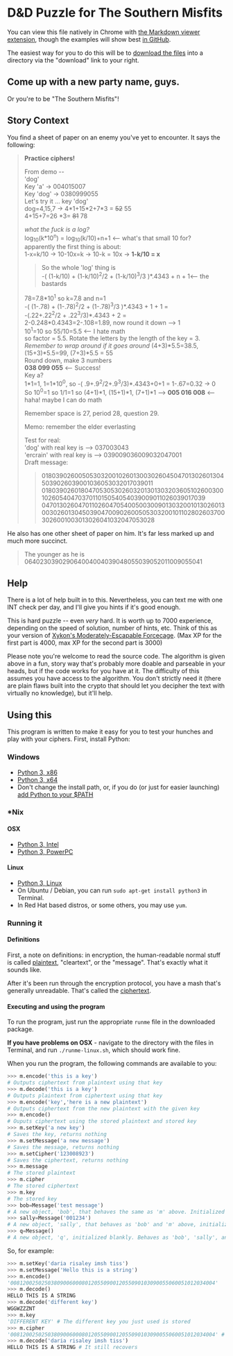 D&D Puzzle for The Southern Misfits
===================================

You can view this file natively in Chrome with [the Markdown viewer extension](https://chrome.google.com/webstore/detail/markdown-preview/jmchmkecamhbiokiopfpnfgbidieafmd), though the examples will show best [in GitHub](https://github.com/tigerhawkvok/DnD-LLNS-CryptPuzzle/).

The easiest way for you to do this will be to [download the files](https://github.com/tigerhawkvok/DnD-LLNS-CryptPuzzle/archive/master.zip) into a directory via the "download" link to your right.

## Come up with a new party name, guys.
Or you're to be "The Southern Misfits"!

## Story Context

You find a sheet of paper on an enemy you've yet to encounter. It says the following:

> **Practice ciphers!**  
>  
> From demo --  
> 'dog'  
> Key 'a' -> 004015007    
> Key 'dog' -> 0380999055  
> Let's try it ... key 'dog'  
> dog=4,15,7 -> 4\*1+15\*2+7\*3 = <span style='text-decoration:line-through'>52</span> 55  
> 4+15+7=26 \*3= <span style='text-decoration:line-through'>81</span> 78
>  
> *what the fuck is a log?*  
> log<sub>10</sub>(k\*10<sup>n</sup>) = log<sub>10</sub>(k/10)+n+1 <-- what's that small 10 for?  
> apparently the first thing is about:  
> 1-x=k/10 -> 10-10x=k -> 10-k = 10x -> **1-k/10 = x**
>  
>> So the whole 'log' thing is   
>> -( (1-k/10) + (1-k/10)<sup>2</sup>/2 + (1-k/10)<sup>3</sup>/3 )\*.4343 + n + 1<-- the bastards
>  
> 78=7.8\*10<sup>1</sup> so k=7.8 and n=1  
> -( (1-.78) + (1-.78)<sup>2</sup>/2 + (1-.78)<sup>3</sup>/3 )\*.4343 + 1 + 1 =  
> -(.22+.22<sup>2</sup>/2 + .22<sup>3</sup>/3)\*.4343 + 2 =  
> 2-0.248\*0.4343=2-.108=1.89, now round it down --> 1  
> 10<sup>1</sup>=10 so 55/10=5.5 <-- I hate math  
> so factor = 5.5.
> Rotate the letters by the length of the key = 3. *Remember to wrap around if it goes around*
> (4+3)\*5.5=38.5, (15+3)\*5.5=99, (7+3)\*5.5 = 55  
> Round down, make 3 numbers  
> **038 099 055** <-- Success!  
> Key a?  
> 1\*1=1, 1=1\*10<sup>0</sup>, so -( .9+.9<sup>2</sup>/2+.9<sup>3</sup>/3)\*.4343+0+1 = 1-.67=0.32 -> 0  
> So 10<sup>0</sup>=1 so 1/1=1 so (4+1)\*1, (15+1)\*1, (7+1)\*1 --> **005 016 008** <-- haha! maybe I can do math
>  
> Remember space is 27, period 28, question 29.
>  
> Memo: remember the elder everlasting  
>  
> Test for real:  
> 'dog' with real key is --> 037003043  
> 'ercrain' with real key is --> 039009036009032047001  
> Draft message:  
>> 018039026005053032001026013003026045047013026013045039026039001036053032017039011  
>> 018039026018047053053026032013013032036051026003001026054047037011015054054039009011026039017039  
>> 047013026047011026047054005003009013032001013026013003026013045039047009026005053032001011028026037003026001003013026041032047053028


He also has one other sheet of paper on him. It's far less marked up and much more succinct.


> The younger as he is  
> 064023039029064004004039048055039052011009055041

## Help
There is a lot of help built in to this. Nevertheless, you can text me with one INT check per day, and I'll give you hints if it's good enough.

This is hard puzzle -- even *very* hard. It is worth up to 7000 experience, depending on the speed of solution, number of hints, etc. Think of this as your version of [Xykon's Moderately-Escapable Forcecage](http://www.giantitp.com/comics/oots0376.html). (Max XP for the first part is 4000, max XP for the second part is 3000)

Please note you're welcome to read the source code. The algorithm is given above in a fun, story way that's probably more doable and parseable in your heads, but if the code works for you have at it. The difficulty of this assumes you have access to the algorithm. You don't strictly need it (there are plain flaws built into the crypto that should let you decipher the text with virtually no knowledge), but it'll help.

## Using this

This program is written to make it easy for you to test your hunches and play with your ciphers. First, install Python:

### Windows

- [Python 3, x86](http://python.org/ftp/python/3.3.2/python-3.3.2.msi)
- [Python 3, x64](http://python.org/ftp/python/3.3.2/python-3.3.2.amd64.msi)
- Don't change the install path, or, if you do (or just for easier launching) [add Python to your $PATH](http://docs.python.org/2/using/windows.html#setting-envvars)

### *Nix
#### OSX

- [Python 3, Intel](http://python.org/ftp/python/3.3.2/python-3.3.2-macosx10.6.dmg)
- [Python 3, PowerPC](http://python.org/ftp/python/3.3.2/python-3.3.2-macosx10.5.dmg)

#### Linux

- [Python 3, Linux](http://python.org/ftp/python/3.3.2/Python-3.3.2.tar.xz)
- On Ubuntu / Debian, you can run `sudo apt-get install python3` in Terminal.
- In Red Hat based distros, or some others, you may use `yum`. 

### Running it

#### Definitions
First, a note on definitions: in encryption, the human-readable normal stuff is called [plaintext](https://en.wikipedia.org/wiki/Plaintext), "cleartext", or the "message". That's exactly what it sounds like.

After it's been run through the encryption protocol, you have a mash that's generally unreadable. That's called the [ciphertext](https://en.wikipedia.org/wiki/Ciphertext). 

#### Executing and using the program
To run the program, just run the appropriate `runme` file in the downloaded package.

**If you have problems on OSX** - navigate to the directory with the files in Terminal, and run `./runme-linux.sh`, which should work fine.

When you run the program, the following commands are available to you:

````python
>>> m.encode('this is a key')
# Outputs ciphertext from plaintext using that key
>>> m.decode('this is a key')
# Outputs plaintext from ciphertext using that key
>>> m.encode('key','here is a new plaintext')
# Outputs ciphertext from the new plaintext with the given key
>>> m.encode()
# Ouputs ciphertext using the stored plaintext and stored key
>>> m.setKey('a new key')
# Saves the key, returns nothing
>>> m.setMessage('a new message')
# Saves the message, returns nothing
>>> m.setCipher('123008923')
# Saves the ciphertext, returns nothing
>>> m.message
# The stored plaintext
>>> m.cipher
# The stored ciphertext
>>> m.key
# The stored key
>>> bob=Message('test message')
# A new object, 'bob', that behaves the same as 'm' above. Initialized with message 'test message'.
>>> sally=Message('001234')
# A new object, 'sally', that behaves as 'bob' and 'm' above, initialized with a ciphertext.
>>> q=Message()
# A new object, 'q', initialized blankly. Behaves as 'bob', 'sally', and 'm' above.
````

So, for example:

````python
>>> m.setKey('daria risaley imsh tiss')
>>> m.setMessage('Hello this is a string')
>>> m.encode()
'008120025025038090060008012055090012055090103090055060051012034004'
>>> m.decode()
HELLO THIS IS A STRING
>>> m.decode('different key')
WGGWZZZNT
>>> m.key
'DIFFERENT KEY' # The different key you just used is stored
>>> m.cipher
'008120025025038090060008012055090012055090103090055060051012034004' # The cipher is unchanged
>>> m.decode('daria risaley imsh tiss')
HELLO THIS IS A STRING # It still recovers
````
